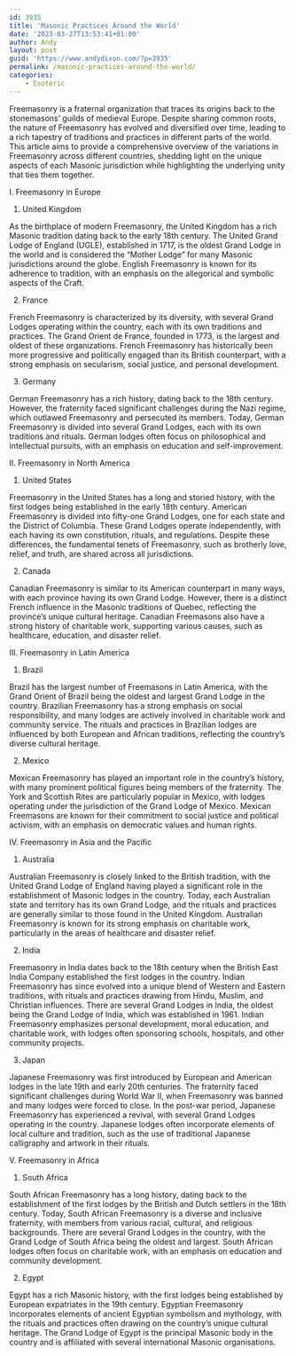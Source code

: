 ```yaml
---
id: 3935
title: 'Masonic Practices Around the World'
date: '2023-03-27T13:53:41+01:00'
author: Andy
layout: post
guid: 'https://www.andydixon.com/?p=3935'
permalink: /masonic-practices-around-the-world/
categories:
    - Esoteric
---
```


Freemasonry is a fraternal organization that traces its origins back to the stonemasons’ guilds of medieval Europe. Despite sharing common roots, the nature of Freemasonry has evolved and diversified over time, leading to a rich tapestry of traditions and practices in different parts of the world. This article aims to provide a comprehensive overview of the variations in Freemasonry across different countries, shedding light on the unique aspects of each Masonic jurisdiction while highlighting the underlying unity that ties them together.

I. Freemasonry in Europe

1. United Kingdom

As the birthplace of modern Freemasonry, the United Kingdom has a rich Masonic tradition dating back to the early 18th century. The United Grand Lodge of England (UGLE), established in 1717, is the oldest Grand Lodge in the world and is considered the “Mother Lodge” for many Masonic jurisdictions around the globe. English Freemasonry is known for its adherence to tradition, with an emphasis on the allegorical and symbolic aspects of the Craft.

2. France

French Freemasonry is characterized by its diversity, with several Grand Lodges operating within the country, each with its own traditions and practices. The Grand Orient de France, founded in 1773, is the largest and oldest of these organizations. French Freemasonry has historically been more progressive and politically engaged than its British counterpart, with a strong emphasis on secularism, social justice, and personal development.

3. Germany

German Freemasonry has a rich history, dating back to the 18th century. However, the fraternity faced significant challenges during the Nazi regime, which outlawed Freemasonry and persecuted its members. Today, German Freemasonry is divided into several Grand Lodges, each with its own traditions and rituals. German lodges often focus on philosophical and intellectual pursuits, with an emphasis on education and self-improvement.

II. Freemasonry in North America

1. United States

Freemasonry in the United States has a long and storied history, with the first lodges being established in the early 18th century. American Freemasonry is divided into fifty-one Grand Lodges, one for each state and the District of Columbia. These Grand Lodges operate independently, with each having its own constitution, rituals, and regulations. Despite these differences, the fundamental tenets of Freemasonry, such as brotherly love, relief, and truth, are shared across all jurisdictions.

2. Canada

Canadian Freemasonry is similar to its American counterpart in many ways, with each province having its own Grand Lodge. However, there is a distinct French influence in the Masonic traditions of Quebec, reflecting the province’s unique cultural heritage. Canadian Freemasons also have a strong history of charitable work, supporting various causes, such as healthcare, education, and disaster relief.

III. Freemasonry in Latin America

1. Brazil

Brazil has the largest number of Freemasons in Latin America, with the Grand Orient of Brazil being the oldest and largest Grand Lodge in the country. Brazilian Freemasonry has a strong emphasis on social responsibility, and many lodges are actively involved in charitable work and community service. The rituals and practices in Brazilian lodges are influenced by both European and African traditions, reflecting the country’s diverse cultural heritage.

2. Mexico

Mexican Freemasonry has played an important role in the country’s history, with many prominent political figures being members of the fraternity. The York and Scottish Rites are particularly popular in Mexico, with lodges operating under the jurisdiction of the Grand Lodge of Mexico. Mexican Freemasons are known for their commitment to social justice and political activism, with an emphasis on democratic values and human rights.

IV. Freemasonry in Asia and the Pacific

1. Australia

Australian Freemasonry is closely linked to the British tradition, with the United Grand Lodge of England having played a significant role in the establishment of Masonic lodges in the country. Today, each Australian state and territory has its own Grand Lodge, and the rituals and practices are generally similar to those found in the United Kingdom. Australian Freemasonry is known for its strong emphasis on charitable work, particularly in the areas of healthcare and disaster relief.

2. India

Freemasonry in India dates back to the 18th century when the British East India Company established the first lodges in the country. Indian Freemasonry has since evolved into a unique blend of Western and Eastern traditions, with rituals and practices drawing from Hindu, Muslim, and Christian influences. There are several Grand Lodges in India, the oldest being the Grand Lodge of India, which was established in 1961. Indian Freemasonry emphasizes personal development, moral education, and charitable work, with lodges often sponsoring schools, hospitals, and other community projects.

3. Japan

Japanese Freemasonry was first introduced by European and American lodges in the late 19th and early 20th centuries. The fraternity faced significant challenges during World War II, when Freemasonry was banned and many lodges were forced to close. In the post-war period, Japanese Freemasonry has experienced a revival, with several Grand Lodges operating in the country. Japanese lodges often incorporate elements of local culture and tradition, such as the use of traditional Japanese calligraphy and artwork in their rituals.

V. Freemasonry in Africa

1. South Africa

South African Freemasonry has a long history, dating back to the establishment of the first lodges by the British and Dutch settlers in the 18th century. Today, South African Freemasonry is a diverse and inclusive fraternity, with members from various racial, cultural, and religious backgrounds. There are several Grand Lodges in the country, with the Grand Lodge of South Africa being the oldest and largest. South African lodges often focus on charitable work, with an emphasis on education and community development.

2. Egypt

Egypt has a rich Masonic history, with the first lodges being established by European expatriates in the 19th century. Egyptian Freemasonry incorporates elements of ancient Egyptian symbolism and mythology, with the rituals and practices often drawing on the country’s unique cultural heritage. The Grand Lodge of Egypt is the principal Masonic body in the country and is affiliated with several international Masonic organisations.
